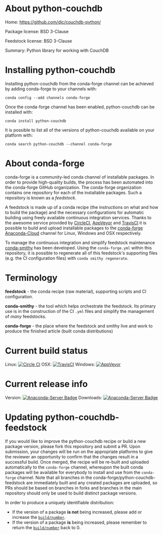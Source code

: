 About python-couchdb
====================

Home: https://github.com/djc/couchdb-python/

Package license: BSD 3-Clause

Feedstock license: BSD 3-Clause

Summary: Python library for working with CouchDB



Installing python-couchdb
=========================

Installing python-couchdb from the conda-forge channel can be achieved by adding conda-forge to your channels with:

```
conda config --add channels conda-forge
```

Once the conda-forge channel has been enabled, python-couchdb can be installed with:

```
conda install python-couchdb
```

It is possible to list all of the versions of python-couchdb available on your platform with:

```
conda search python-couchdb --channel conda-forge
```


About conda-forge
=================

conda-forge is a community-led conda channel of installable packages.
In order to provide high-quality builds, the process has been automated into the
conda-forge GitHub organization. The conda-forge organization contains one repository
for each of the installable packages. Such a repository is known as a *feedstock*.

A feedstock is made up of a conda recipe (the instructions on what and how to build
the package) and the necessary configurations for automatic building using freely
available continuous integration services. Thanks to the awesome service provided by
[CircleCI](https://circleci.com/), [AppVeyor](http://www.appveyor.com/)
and [TravisCI](https://travis-ci.org/) it is possible to build and upload installable
packages to the [conda-forge](https://anaconda.org/conda-forge)
[Anaconda-Cloud](http://docs.anaconda.org/) channel for Linux, Windows and OSX respectively.

To manage the continuous integration and simplify feedstock maintenance
[conda-smithy](http://github.com/conda-forge/conda-smithy) has been developed.
Using the ``conda-forge.yml`` within this repository, it is possible to regenerate all of
this feedstock's supporting files (e.g. the CI configuration files) with ``conda smithy regenerate``.


Terminology
===========

**feedstock** - the conda recipe (raw material), supporting scripts and CI configuration.

**conda-smithy** - the tool which helps orchestrate the feedstock.
                   Its primary use is in the construction of the CI ``.yml`` files
                   and simplify the management of *many* feedstocks.

**conda-forge** - the place where the feedstock and smithy live and work to
                  produce the finished article (built conda distributions)

Current build status
====================

Linux: [![Circle CI](https://circleci.com/gh/conda-forge/python-couchdb-feedstock.svg?style=shield)](https://circleci.com/gh/conda-forge/python-couchdb-feedstock)
OSX: [![TravisCI](https://travis-ci.org/conda-forge/python-couchdb-feedstock.svg?branch=master)](https://travis-ci.org/conda-forge/python-couchdb-feedstock)
Windows: [![AppVeyor](https://ci.appveyor.com/api/projects/status/github/conda-forge/python-couchdb-feedstock?svg=True)](https://ci.appveyor.com/project/conda-forge/python-couchdb-feedstock/branch/master)

Current release info
====================
Version: [![Anaconda-Server Badge](https://anaconda.org/conda-forge/python-couchdb/badges/version.svg)](https://anaconda.org/conda-forge/python-couchdb)
Downloads: [![Anaconda-Server Badge](https://anaconda.org/conda-forge/python-couchdb/badges/downloads.svg)](https://anaconda.org/conda-forge/python-couchdb)


Updating python-couchdb-feedstock
=================================

If you would like to improve the python-couchdb recipe or build a new
package version, please fork this repository and submit a PR. Upon submission,
your changes will be run on the appropriate platforms to give the reviewer an
opportunity to confirm that the changes result in a successful build. Once
merged, the recipe will be re-built and uploaded automatically to the
`conda-forge` channel, whereupon the built conda packages will be available for
everybody to install and use from the `conda-forge` channel.
Note that all branches in the conda-forge/python-couchdb-feedstock are
immediately built and any created packages are uploaded, so PRs should be based
on branches in forks and branches in the main repository should only be used to
build distinct package versions.

In order to produce a uniquely identifiable distribution:
 * If the version of a package **is not** being increased, please add or increase
   the [``build/number``](http://conda.pydata.org/docs/building/meta-yaml.html#build-number-and-string).
 * If the version of a package **is** being increased, please remember to return
   the [``build/number``](http://conda.pydata.org/docs/building/meta-yaml.html#build-number-and-string)
   back to 0.
